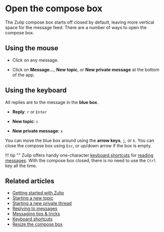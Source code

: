 # Open the compose box

The Zulip compose box starts off closed by default, leaving more vertical
space for the message feed. There are a number of ways to open the compose box.

## Using the mouse

* Click on any message.

* Click on **Message...**, **New topic**, or **New private message** at the
  bottom of the app.

## Using the keyboard

All replies are to the message in the **blue box**.

* **Reply**: `r` or `Enter`

* **New topic**: `c`

* **New private message**: `x`

You can move the blue box around using the **arrow keys**, `j`, or `k`. You
can close the compose box using `Esc`, or up/down arrow if the box is empty.

!!! tip ""
    Zulip offers handy
    one-character [keyboard shortcuts](/help/keyboard-shortcuts) for
    [reading messages](/help/reading-strategies). With the compose
    box closed, there is no need to use the `Ctrl` key all the time.

## Related articles

* [Getting started with Zulip](/help/getting-started-with-zulip)
* [Starting a new topic](/help/starting-a-new-topic)
* [Starting a new private thread](/help/starting-a-new-private-thread)
* [Replying to messages](/help/replying-to-messages)
* [Messaging tips & tricks](/help/messaging-tips)
* [Keyboard shortcuts](/help/keyboard-shortcuts)
* [Resize the compose box](/help/resize-the-compose-box)
